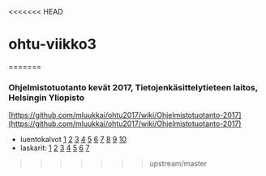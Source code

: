 <<<<<<< HEAD
# ohtu-viikko3
=======
### Ohjelmistotuotanto kevät 2017, Tietojenkäsittelytieteen laitos, Helsingin Yliopisto

[https://github.com/mluukkai/ohtu2017/wiki/Ohjelmistotuotanto-2017](https://github.com/mluukkai/ohtu2017/wiki/Ohjelmistotuotanto-2017)

* luentokalvot [1](https://github.com/mluukkai/ohtu2017/blob/master/kalvot/luento1.pdf?raw=true) [2](https://github.com/mluukkai/ohtu2017/blob/master/kalvot/luento2.pdf?raw=true) [3](https://github.com/mluukkai/ohtu2017/blob/master/kalvot/luento3.pdf?raw=true) [4](https://github.com/mluukkai/ohtu2017/blob/master/kalvot/luento4.pdf?raw=true) [5](https://github.com/mluukkai/ohtu2017/blob/master/kalvot/luento5.pdf?raw=true) [6](https://github.com/mluukkai/ohtu2017/blob/master/kalvot/luento6.pdf?raw=true) [7](https://github.com/mluukkai/ohtu2017/blob/master/kalvot/luento7.pdf?raw=true) [8](https://github.com/mluukkai/ohtu2017/blob/master/kalvot/luento8.pdf?raw=true) [9](https://github.com/mluukkai/ohtu2017/blob/master/kalvot/luento9.pdf?raw=true) [10](https://github.com/mluukkai/ohtu2017/blob/master/kalvot/luento10.pdf?raw=true)     
* laskarit: [1](https://github.com/mluukkai/ohtu2017/blob/master/laskarit/1.md) [2](https://github.com/mluukkai/ohtu2017/blob/master/laskarit/2.md) [3](https://github.com/mluukkai/ohtu2017/blob/master/laskarit/3.md) [4](https://github.com/mluukkai/ohtu2017/blob/master/laskarit/4.md) [5](https://github.com/mluukkai/ohtu2017/blob/master/laskarit/5.md) [6](https://github.com/mluukkai/ohtu2017/blob/master/laskarit/6.md) [7](https://github.com/mluukkai/ohtu2017/blob/master/laskarit/7.md)
>>>>>>> upstream/master
